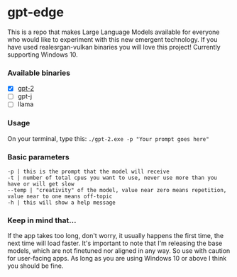 # gpt-edge
This is a repo that makes Large Language Models available for everyone who would like to experiment with this new emergent technology. If you have used realesrgan-vulkan binaries you will love this project! Currently supporting Windows 10.

### Available binaries

- [x] [gpt-2](https://github.com/appvoid/gpt-edge/releases/download/gpt-2/gpt-2.exe)
- [ ] gpt-j
- [ ] llama

### Usage
On your terminal, type this:
```./gpt-2.exe -p "Your prompt goes here"```

### Basic parameters
```
-p | this is the prompt that the model will receive
-t | number of total cpus you want to use, never use more than you have or will get slow
--temp | "creativity" of the model, value near zero means repetition, value near to one means off-topic
-h | this will show a help message
```

### Keep in mind that...
If the app takes too long, don't worry, it usually happens the first time, the next time will load faster. It's important to note that I'm releasing the base models, which are not finetuned nor aligned in any way. So use with caution for user-facing apps. As long as you are using Windows 10 or above I think you should be fine.

